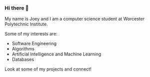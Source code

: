### Hi there 👋

My name is Joey and I am a computer science student at Worcester Polytechnic Institute.

Some of my interests are:

- Software Engineering
- Algorithms
- Artificial Intelligence and Machine Learning
- Databases

Look at some of my projects and connect!

